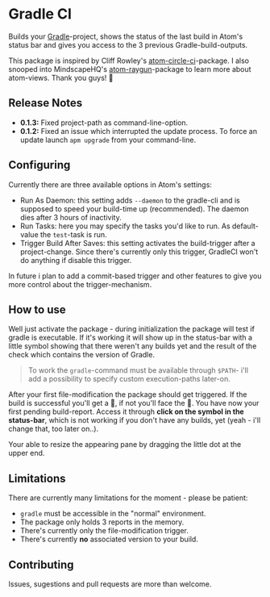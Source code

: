 # Gradle CI

Builds your [Gradle](gradle.org)-project, shows the status of the last build in Atom's status bar and gives you access to the 3 previous Gradle-build-outputs.

This package is inspired by Cliff Rowley's [atom-circle-ci](https://github.com/cliffrowley/atom-circle-ci)-package. I also snooped into MindscapeHQ's [atom-raygun](https://github.com/MindscapeHQ/atom-raygun)-package to learn more about atom-views. Thank you guys! :lollipop:

## Release Notes

 - **0.1.3:** Fixed project-path as command-line-option.
 - **0.1.2:** Fixed an issue which interrupted the update process. To force an update launch `apm upgrade` from your command-line.

## Configuring

Currently there are three available options in Atom's settings:

 - Run As Daemon: this setting adds `--daemon` to the gradle-cli and is supposed to speed your build-time up (recommended). The daemon dies after 3 hours of inactivity.
 - Run Tasks: here you may specify the tasks you'd like to run. As default-value the `test`-task is run.
 - Trigger Build After Saves: this setting activates the build-trigger after a project-change. Since there's currently only this trigger, GradleCI won't do anything if disable this trigger.

 In future i plan to add a commit-based trigger and other features to give you more control about the trigger-mechanism.

## How to use

Well just activate the package - during initialization the package will test if gradle is executable. If it's working it will show up in the status-bar with a little symbol showing that there weren't any builds yet and the result of the check which contains the version of Gradle.

> To work the `gradle`-command must be available through `$PATH`- i'll add a possibility to specify custom execution-paths later-on.

After your first file-modification the package should get triggered. If the build is successful you'll get a :beer:, if not you'll face the :bug:. You have now your first pending build-report. Access it through **click on the symbol in the status-bar**, which is not working if you don't have any builds, yet (yeah - i'll change that, too later on..).

Your able to resize the appearing pane by dragging the little dot at the upper end.

## Limitations

There are currently many limitations for the moment - please be patient:

 - `gradle` must be accessible in the "normal" environment.
 - The package only holds 3 reports in the memory.
 - There's currently only the file-modification trigger.
 - There's currently **no** associated version to your build.

## Contributing

Issues, sugestions and pull requests are more than welcome.
